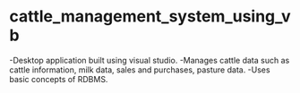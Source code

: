 # cattle_management_system_using_vb
-Desktop application built using visual studio.
-Manages cattle data such as cattle information, milk data, sales and purchases, pasture data.
-Uses basic concepts of RDBMS.

